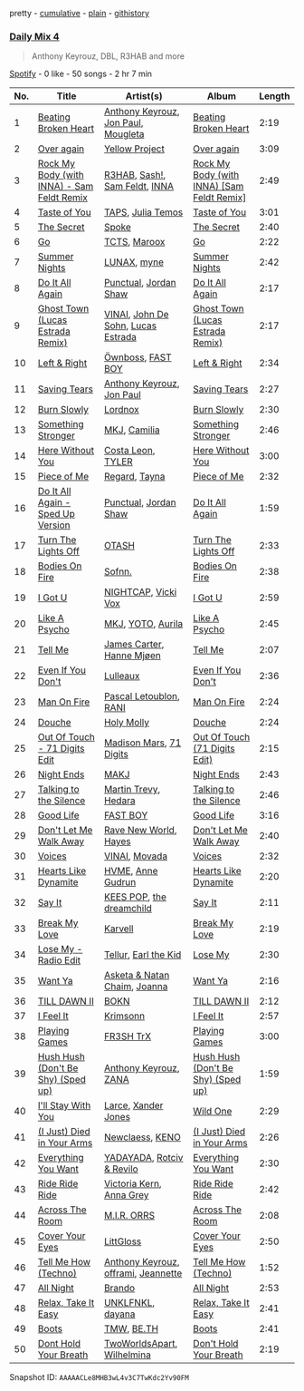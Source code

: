 pretty - [cumulative](/playlists/cumulative/37i9dQZF1E3ait2RxIZVMp.md) - [plain](/playlists/plain/37i9dQZF1E3ait2RxIZVMp) - [githistory](https://github.githistory.xyz/mdn522/spotify-playlist-archive/blob/main/playlists/plain/37i9dQZF1E3ait2RxIZVMp)

### [Daily Mix 4](https://open.spotify.com/playlist/37i9dQZF1E3ait2RxIZVMp)

> Anthony Keyrouz, DBL, R3HAB and more

[Spotify](https://open.spotify.com/user/spotify) - 0 like - 50 songs - 2 hr 7 min

| No. | Title | Artist(s) | Album | Length |
|---|---|---|---|---|
| 1 | [Beating Broken Heart](https://open.spotify.com/track/2kqMZ9mWxK52aAk1wZFwCn) | [Anthony Keyrouz](https://open.spotify.com/artist/0y4czH6DnvpftiSoy7V3HY), [Jon Paul](https://open.spotify.com/artist/7KxTSiCDnkZfTVKEWzONc9), [Mougleta](https://open.spotify.com/artist/4gmndqcVVyxmzgOunTiuAD) | [Beating Broken Heart](https://open.spotify.com/album/7AzJReocWDkxQaEAAyQ2Cl) | 2:19 |
| 2 | [Over again](https://open.spotify.com/track/0ryCoXXhgFKkrMkp3O6nku) | [Yellow Project](https://open.spotify.com/artist/5aAeZGGoo3ApuwX5I8fQQh) | [Over again](https://open.spotify.com/album/6IIC2v44G3QCKaZrbZNzYY) | 3:09 |
| 3 | [Rock My Body \(with INNA\) \- Sam Feldt Remix](https://open.spotify.com/track/7iLximGIlwAFgB5J7KG7pJ) | [R3HAB](https://open.spotify.com/artist/6cEuCEZu7PAE9ZSzLLc2oQ), [Sash!](https://open.spotify.com/artist/5XTxV2ifoYkmNb13Gb6cKz), [Sam Feldt](https://open.spotify.com/artist/20gsENnposVs2I4rQ5kvrf), [INNA](https://open.spotify.com/artist/2w9zwq3AktTeYYMuhMjju8) | [Rock My Body \(with INNA\) \[Sam Feldt Remix\]](https://open.spotify.com/album/5AD2PA4Cef5qsJZGsyj0xZ) | 2:49 |
| 4 | [Taste of You](https://open.spotify.com/track/3zRjYB4Nd0ou1Sy5xR5ZgV) | [TAPS](https://open.spotify.com/artist/5QrxDmLYwnp8YopBdNlwG3), [Julia Temos](https://open.spotify.com/artist/4sUiTGTyvwqW4SVx4urOac) | [Taste of You](https://open.spotify.com/album/2KSMy7VUfYyy7sGStP5hi4) | 3:01 |
| 5 | [The Secret](https://open.spotify.com/track/5AgauQ7LrLBZbTlJV2lOfC) | [Spoke](https://open.spotify.com/artist/4f0WTQMfVyb9aH6FGqjHkd) | [The Secret](https://open.spotify.com/album/06d3Kq89c0mbh842iU5vIE) | 2:40 |
| 6 | [Go](https://open.spotify.com/track/4m3ljlctmzWajEZPgxXOBb) | [TCTS](https://open.spotify.com/artist/1mFGfrveXbpolppPgO29Io), [Maroox](https://open.spotify.com/artist/5gMP6mQ9eKRREGd2ofMvfU) | [Go](https://open.spotify.com/album/3QrNqDVKugpNxGszGV4kHt) | 2:22 |
| 7 | [Summer Nights](https://open.spotify.com/track/03sfZuHY4SFlPaWoC5vLup) | [LUNAX](https://open.spotify.com/artist/7CLsFRcEkn0Amc9VlVOFwR), [myne](https://open.spotify.com/artist/34WPfL387QxZ5t8epiRnTL) | [Summer Nights](https://open.spotify.com/album/0fhDL3ImX8l2gI0qpIG5Ql) | 2:42 |
| 8 | [Do It All Again](https://open.spotify.com/track/6BwPstqf4RoRMbDidFWNxE) | [Punctual](https://open.spotify.com/artist/1ocnIbhFWM9bSPrd7Hu4zF), [Jordan Shaw](https://open.spotify.com/artist/6Z8vLeI1ZMj2kzTNWVOBXr) | [Do It All Again](https://open.spotify.com/album/1WIy38HHVBg8KG3hVkCE2V) | 2:17 |
| 9 | [Ghost Town \(Lucas Estrada Remix\)](https://open.spotify.com/track/0ndg56b510prqHlImqJoxG) | [VINAI](https://open.spotify.com/artist/4mrBetqy378Jf1y6NLszlx), [John De Sohn](https://open.spotify.com/artist/3TVjdmhfFoYJLgBEkkZTBm), [Lucas Estrada](https://open.spotify.com/artist/2tndYCXQneCV4jtoWRwVpz) | [Ghost Town \(Lucas Estrada Remix\)](https://open.spotify.com/album/6gSjNm6RsoLBSSFfEmqASG) | 2:17 |
| 10 | [Left & Right](https://open.spotify.com/track/0rxEsBxxil046ZqipaCXle) | [Öwnboss](https://open.spotify.com/artist/37czgDRfGMvgRiUKHvnnhj), [FAST BOY](https://open.spotify.com/artist/56Qz2XwGj7FxnNKrfkWjnb) | [Left & Right](https://open.spotify.com/album/7EkoiVaPDOoEfWvSCKHWIS) | 2:34 |
| 11 | [Saving Tears](https://open.spotify.com/track/3yfrehIgd1zCBqVG5BeBYF) | [Anthony Keyrouz](https://open.spotify.com/artist/0y4czH6DnvpftiSoy7V3HY), [Jon Paul](https://open.spotify.com/artist/7KxTSiCDnkZfTVKEWzONc9) | [Saving Tears](https://open.spotify.com/album/529YaMAVKk12HXoLBkdLEw) | 2:27 |
| 12 | [Burn Slowly](https://open.spotify.com/track/33iRpf5dMMpGlPKfRKJkdR) | [Lordnox](https://open.spotify.com/artist/6foP1FxrbPWJ7byQW5uzHW) | [Burn Slowly](https://open.spotify.com/album/1chznuk9YVzrMLW7HyIt4J) | 2:30 |
| 13 | [Something Stronger](https://open.spotify.com/track/3b6QPNnAhqF376opkz6Xf8) | [MKJ](https://open.spotify.com/artist/2mdhxkqoWFBLtEC5FRkMD0), [Camilia](https://open.spotify.com/artist/58jQ9ySMbgsPyB4VkDjGrQ) | [Something Stronger](https://open.spotify.com/album/0qZnnUiTIYCCqO4mOujgtb) | 2:46 |
| 14 | [Here Without You](https://open.spotify.com/track/1nr7x5mxvD8RO4vd4w4e8R) | [Costa Leon](https://open.spotify.com/artist/3vkZeJ4Gkrwmy21vHPrsDh), [TYLER](https://open.spotify.com/artist/2DEpIMFIr4bAX1GNR2BJjp) | [Here Without You](https://open.spotify.com/album/1DeYLL0uegjTqZGu1nD9aD) | 3:00 |
| 15 | [Piece of Me](https://open.spotify.com/track/2fK8c5T8vXoO7BidKZxBBO) | [Regard](https://open.spotify.com/artist/4ofCBoyEiGSePFAG500xev), [Tayna](https://open.spotify.com/artist/5Cj0xJrG2k8TPOJQ1vdAmZ) | [Piece of Me](https://open.spotify.com/album/3EGEQruQWbcXlUPlkPWhOQ) | 2:32 |
| 16 | [Do It All Again \- Sped Up Version](https://open.spotify.com/track/1YA6oYq6pCN6PqK0HSrGIv) | [Punctual](https://open.spotify.com/artist/1ocnIbhFWM9bSPrd7Hu4zF), [Jordan Shaw](https://open.spotify.com/artist/6Z8vLeI1ZMj2kzTNWVOBXr) | [Do It All Again](https://open.spotify.com/album/5Z0eSyVryeMJbJNLdwcOuE) | 1:59 |
| 17 | [Turn The Lights Off](https://open.spotify.com/track/5PDZfHJRrpFAh5CjK4c5ql) | [OTASH](https://open.spotify.com/artist/3lWH59JER2slR937o2bnvK) | [Turn The Lights Off](https://open.spotify.com/album/5cFCQCJgVd83X3nuKaq4RL) | 2:33 |
| 18 | [Bodies On Fire](https://open.spotify.com/track/55v1HwgXHl1dymKp6dLN66) | [Sofnn.](https://open.spotify.com/artist/74cfytXyTcYRNjSTmfGJC7) | [Bodies On Fire](https://open.spotify.com/album/7cxQrDLW71VD3cP1bWPzhn) | 2:38 |
| 19 | [I Got U](https://open.spotify.com/track/0PCalP6nwulXl9bl2LgroI) | [NIGHTCAP](https://open.spotify.com/artist/6zQzf5rafx9QyRokaqO4qH), [Vicki Vox](https://open.spotify.com/artist/7cPHWzJNSiVkCenk3nxQdJ) | [I Got U](https://open.spotify.com/album/70enGrCy17DV0ROycwiPWp) | 2:59 |
| 20 | [Like A Psycho](https://open.spotify.com/track/5MsZiE8ilR1UNjNVs5lE9K) | [MKJ](https://open.spotify.com/artist/2mdhxkqoWFBLtEC5FRkMD0), [YOTO](https://open.spotify.com/artist/1oFSLlpB3eM6V7Ka71a8Lx), [Aurila](https://open.spotify.com/artist/7fnWIKvy9XWyBINYeKETSL) | [Like A Psycho](https://open.spotify.com/album/5awyWGzTX8bWw9cvXc4ADA) | 2:45 |
| 21 | [Tell Me](https://open.spotify.com/track/19BoXyNUZB8M9PgAyMHVRg) | [James Carter](https://open.spotify.com/artist/5344K3N7rx7kw1HjO8psuq), [Hanne Mjøen](https://open.spotify.com/artist/2xDZ8qyyE2Ti4wL1Ob1T7V) | [Tell Me](https://open.spotify.com/album/7qnMJEfvGH0G9X6Y3RgJrP) | 2:07 |
| 22 | [Even If You Don't](https://open.spotify.com/track/5XSjmXj79UdVdT5ndQHM2x) | [Lulleaux](https://open.spotify.com/artist/6bA8L82JXU9CQa2nyUnLDh) | [Even If You Don't](https://open.spotify.com/album/21uycqDEGwq19UBzFrmqlh) | 2:36 |
| 23 | [Man On Fire](https://open.spotify.com/track/4OKkbosoXkfKYXxibXRmt5) | [Pascal Letoublon](https://open.spotify.com/artist/0oXTS2yHUnuji1R7kc9J9a), [RANI](https://open.spotify.com/artist/3SYnDj7btg9gFY7ps8m5d5) | [Man On Fire](https://open.spotify.com/album/77eJN6kno441IKlu6A0DcB) | 2:24 |
| 24 | [Douche](https://open.spotify.com/track/403xeSoxn9tMGHBi6fqPVA) | [Holy Molly](https://open.spotify.com/artist/4ljZpmnnnA1ezEdylZuNLK) | [Douche](https://open.spotify.com/album/51gYx1FYcQjrWLb9R0csS8) | 2:24 |
| 25 | [Out Of Touch \- 71 Digits Edit](https://open.spotify.com/track/3Uxp6uik4XcT6LGIv8mKNe) | [Madison Mars](https://open.spotify.com/artist/4gJCFxvqKc43Ifk0UIBB42), [71 Digits](https://open.spotify.com/artist/7rYojRyXBLPrX6UWfnAkaC) | [Out Of Touch \(71 Digits Edit\)](https://open.spotify.com/album/6wIN7b7psAPnLGVFExyPdx) | 2:15 |
| 26 | [Night Ends](https://open.spotify.com/track/1jghJYP9CZ5tbkZXNFEq0i) | [MAKJ](https://open.spotify.com/artist/3PtCud9dIdOv4exrzdZZ1C) | [Night Ends](https://open.spotify.com/album/6nfOb69by9vWhRZdCiz52P) | 2:43 |
| 27 | [Talking to the Silence](https://open.spotify.com/track/6yDI7cqnOQLANOpZIS7Wv1) | [Martin Trevy](https://open.spotify.com/artist/0i3OcVzzb5UEdC4j4hRQte), [Hedara](https://open.spotify.com/artist/6lUauNyvHBjAp0tBFDiBNm) | [Talking to the Silence](https://open.spotify.com/album/4T4Subuc0nEkFe66aqfDIN) | 2:46 |
| 28 | [Good Life](https://open.spotify.com/track/09rcsC6M15EZPbCVmrqUYK) | [FAST BOY](https://open.spotify.com/artist/56Qz2XwGj7FxnNKrfkWjnb) | [Good Life](https://open.spotify.com/album/4L7JQYnj8oGhI4OfdQjFjv) | 3:16 |
| 29 | [Don't Let Me Walk Away](https://open.spotify.com/track/073Na1NdyUof5i5A7KEmXs) | [Rave New World](https://open.spotify.com/artist/4ko7cVxrcdvwdRkkmiNcRI), [Hayes](https://open.spotify.com/artist/3Kt54LmUUFohHUBMQyeJnp) | [Don't Let Me Walk Away](https://open.spotify.com/album/6KVr6jN6Vntv8I4ibcNzwf) | 2:40 |
| 30 | [Voices](https://open.spotify.com/track/6dnWU3ZywAIalucAAqjKlk) | [VINAI](https://open.spotify.com/artist/4mrBetqy378Jf1y6NLszlx), [Movada](https://open.spotify.com/artist/6DDphNWazbGLtmw2ARnqMp) | [Voices](https://open.spotify.com/album/46TX7gBzl9CBUbGVdXedoI) | 2:32 |
| 31 | [Hearts Like Dynamite](https://open.spotify.com/track/4G3pTtXvcLbqZj0y9hQvo8) | [HVME](https://open.spotify.com/artist/2o08sCWF5yyo2G4DCiT7T9), [Anne Gudrun](https://open.spotify.com/artist/4CjmulKe83Ymzhud7vD0i5) | [Hearts Like Dynamite](https://open.spotify.com/album/4Z3Lq92zQ2iB0fiwvhlR3N) | 2:20 |
| 32 | [Say It](https://open.spotify.com/track/2W44xbjKrBgNSlgaqewtuu) | [KEES POP](https://open.spotify.com/artist/2hyTxsipYZ4IKdiHhTzufD), [the dreamchild](https://open.spotify.com/artist/10Gmy6IXSmHTccmKz5G2aX) | [Say It](https://open.spotify.com/album/55tf0i17wBBAsb52GRxncG) | 2:11 |
| 33 | [Break My Love](https://open.spotify.com/track/0nlnrT9kQj1fIzOZeWDp5B) | [Karvell](https://open.spotify.com/artist/5PaTdbf3J0LU5WqtBMukRJ) | [Break My Love](https://open.spotify.com/album/1DLYsfQLe4RDdMLn6wSYKO) | 2:19 |
| 34 | [Lose My \- Radio Edit](https://open.spotify.com/track/0K9rLmnZF24SCMSG9oDoSb) | [Tellur](https://open.spotify.com/artist/5rvzvX60UWSsHXOKd2XwZT), [Earl the Kid](https://open.spotify.com/artist/2Yolo8WR5b7K4UYGNLT1CO) | [Lose My](https://open.spotify.com/album/4miLjWSKMO1BYcBCA5OnJs) | 2:30 |
| 35 | [Want Ya](https://open.spotify.com/track/0jdNhd5iZ9bB5hDrLvYWQ6) | [Asketa & Natan Chaim](https://open.spotify.com/artist/7HMpxXbzJOXYZyRiV0hvZn), [Joanna](https://open.spotify.com/artist/19wRebMQjsGrGqnwirwhDL) | [Want Ya](https://open.spotify.com/album/2tGwORbgGwF607agkNxbsJ) | 2:16 |
| 36 | [TILL DAWN II](https://open.spotify.com/track/0aOBRbH9pDvlVvuTCzakkF) | [BOKN](https://open.spotify.com/artist/2Is8aDZ2dU6HGdLfRfVxNe) | [TILL DAWN II](https://open.spotify.com/album/1G54Ru09pUMKezdAHcCRRp) | 2:12 |
| 37 | [I Feel It](https://open.spotify.com/track/5Y6urDFrhdGLP8H0ip8AuX) | [Krimsonn](https://open.spotify.com/artist/5AmxhPl99r1cBm9WqrIuyU) | [I Feel It](https://open.spotify.com/album/2somegsPGisLRQa7m5eoue) | 2:57 |
| 38 | [Playing Games](https://open.spotify.com/track/4m7WaYnb3s74jMAKwepWf9) | [FR3SH TrX](https://open.spotify.com/artist/0MuQc9eRbrfiPw5ARrBEni) | [Playing Games](https://open.spotify.com/album/1tyGx8dlOYXz4UCpC0IkYy) | 3:00 |
| 39 | [Hush Hush \(Don't Be Shy\) \(Sped up\)](https://open.spotify.com/track/6u8ITzuaSse7oiP7Abg3a3) | [Anthony Keyrouz](https://open.spotify.com/artist/0y4czH6DnvpftiSoy7V3HY), [ZANA](https://open.spotify.com/artist/34lIancN28qj7jD4JxYOdE) | [Hush Hush \(Don't Be Shy\) \(Sped up\)](https://open.spotify.com/album/6gBuJa3eslYwSUVqwICNf0) | 1:59 |
| 40 | [I'll Stay With You](https://open.spotify.com/track/4GmQ7FXtnOg3Foj6rILSyj) | [Larce](https://open.spotify.com/artist/7F0426slXf5O20phfCvcoX), [Xander Jones](https://open.spotify.com/artist/1CzF2XvSpgqgAJWXg6dZQK) | [Wild One](https://open.spotify.com/album/01PPrvH0eLa77dpf70yDL4) | 2:29 |
| 41 | [\(I Just\) Died in Your Arms](https://open.spotify.com/track/2MkJAnAXTfOJ3ASd9Fw5Hc) | [Newclaess](https://open.spotify.com/artist/6OqSgClwQLHCr09un2NQmR), [KENO](https://open.spotify.com/artist/0w20M7UbISfBbsDyHfioRp) | [\(I Just\) Died in Your Arms](https://open.spotify.com/album/5cudTO6HEiRyeRai39rFpN) | 2:26 |
| 42 | [Everything You Want](https://open.spotify.com/track/6ozX8ikYxbC3MOxqbvVYEY) | [YADAYADA](https://open.spotify.com/artist/0kOSwbgw1yE3Sunf3F7F0t), [Rotciv & Revilo](https://open.spotify.com/artist/4aA5K4qnL9Z3hD2rWJrjJW) | [Everything You Want](https://open.spotify.com/album/4rKIZPybd06RHBGz7GK3Qo) | 2:30 |
| 43 | [Ride Ride Ride](https://open.spotify.com/track/0eJR1Clmkx9HiVy1mSpUWz) | [Victoria Kern](https://open.spotify.com/artist/2urS0Cb0MlOXiBod34tyyv), [Anna Grey](https://open.spotify.com/artist/5SFwozJTdBZNUFYYrAqH4q) | [Ride Ride Ride](https://open.spotify.com/album/6TgRlzezBctLSkimeChvCg) | 2:42 |
| 44 | [Across The Room](https://open.spotify.com/track/7KgKRfJo8Dr9kz63X1baOX) | [M.I.R\. ORRS](https://open.spotify.com/artist/3HERKwaawh5r4M144jgf7k) | [Across The Room](https://open.spotify.com/album/6r5uz1iGYUe0O12eA8prjJ) | 2:08 |
| 45 | [Cover Your Eyes](https://open.spotify.com/track/3uitX4TfwqomV6RlKVvIcJ) | [LittGloss](https://open.spotify.com/artist/4pGKT0bADpfN9VOZvGlSz0) | [Cover Your Eyes](https://open.spotify.com/album/1dClIetmRyOZFcsS0lS8ec) | 2:50 |
| 46 | [Tell Me How \(Techno\)](https://open.spotify.com/track/0uTzvfntuGZqbnwvUEpkTi) | [Anthony Keyrouz](https://open.spotify.com/artist/0y4czH6DnvpftiSoy7V3HY), [offrami](https://open.spotify.com/artist/733pYGuQ9xwCh15uK2VWT1), [Jeannette](https://open.spotify.com/artist/0QRElUVqKorMjCNg6yPQfw) | [Tell Me How \(Techno\)](https://open.spotify.com/album/0r3MWvibo5Cd8r7S217Hxp) | 1:52 |
| 47 | [All Night](https://open.spotify.com/track/2CNQXaZCnqxYXehrSUzHTa) | [Brando](https://open.spotify.com/artist/5uEeqYFuIChoWKy34jp8xE) | [All Night](https://open.spotify.com/album/7EYNbpq4dQNjSmZUPElNU3) | 2:53 |
| 48 | [Relax, Take It Easy](https://open.spotify.com/track/6G7hKO18AN4qKTdUbLdENu) | [UNKLFNKL](https://open.spotify.com/artist/4TJMkm9ul4Xp17Altl41RW), [dayana](https://open.spotify.com/artist/5PnXWBPkTw4Vbcci1cCRK4) | [Relax, Take It Easy](https://open.spotify.com/album/7o6eZopYIMmRo28CeLDaR0) | 2:41 |
| 49 | [Boots](https://open.spotify.com/track/0i9adAf1xiL0EbOcog6rEo) | [TMW](https://open.spotify.com/artist/2FkO69EvXtiMZfDuq0rN1V), [BE.TH](https://open.spotify.com/artist/1Qh8P106aMcoG0V0zJMGxF) | [Boots](https://open.spotify.com/album/2DbkReYC72KnO92dAL8V0Z) | 2:41 |
| 50 | [Dont Hold Your Breath](https://open.spotify.com/track/4IAmd49PLVdzWdhWUZ6qjy) | [TwoWorldsApart](https://open.spotify.com/artist/29CTrnvjIYocNxv66Umt5B), [Wilhelmina](https://open.spotify.com/artist/2ZCcqreFw4auSkxe2wsnbG) | [Don't Hold Your Breath](https://open.spotify.com/album/5ClmQYQoWo7GnL5Wm9avbg) | 2:19 |

Snapshot ID: `AAAAACLe8MHB3wL4v3C7TwKdc2Yv90FM`
